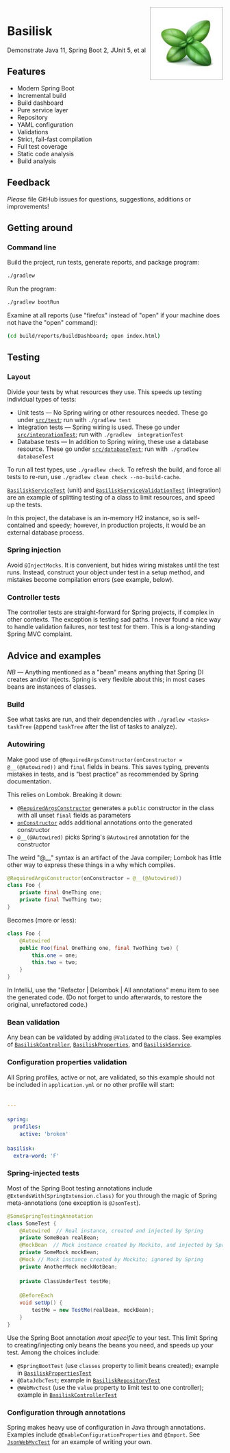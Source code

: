 <img src="basil-lips.jpg" alt="Image of basil" align="right"/>

# Basilisk

Demonstrate Java 11, Spring Boot 2, JUnit 5, et al

## Features

* Modern Spring Boot
* Incremental build
* Build dashboard
* Pure service layer
* Repository
* YAML configuration
* Validations
* Strict, fail-fast compilation
* Full test coverage
* Static code analysis
* Build analysis

## Feedback

_Please_ file GitHub issues for questions, suggestions, additions or 
improvements!

## Getting around

### Command line

Build the project, run tests, generate reports, and package program:
```bash
./gradlew
```

Run the program:
```bash
./gradlew bootRun
```

Examine at all reports (use "firefox" instead of "open" if your machine does 
not have the "open" command):
```bash
(cd build/reports/buildDashboard; open index.html)
```

### 

## Testing

### Layout 

Divide your tests by what resources they use.  This speeds up testing 
individual types of tests:

* Unit tests &mdash; No Spring wiring or other resources needed.  These go 
under [`src/test`](src/test); run with `./gradlew test`
* Integration tests &mdash; Spring wiring is used.  These go under 
[`src/integrationTest`](src/integrationTest); run with `./gradlew 
integrationTest`
* Database tests &mdash; In addition to Spring wiring, these use a database
resource.  These go under [`src/databaseTest`](src/databaseTest); run with`
./gradlew databaseTest`

To run all test types, use `./gradlew check`.  To refresh the build, and force
all tests to re-run, use `./gradlew clean check --no-build-cache`.

[`BasiliskServiceTest`](src/test/java/hm/binkley/basilisk/service/BasiliskServiceTest.java)
(unit) and
[`BasiliskServiceValidationTest`](src/integrationTest/java/hm/binkley/basilisk/service/BasiliskServiceValidationTest.java) 
(integration) are an example of splitting testing of a class to limit
resources, and speed up the tests.

In this project, the database is an in-memory H2 instance, so is 
self-contained and speedy; however, in production projects, it would be an 
external database process.

### Spring injection

Avoid `@InjectMocks`.  It is convenient, but hides wiring mistakes until the
test runs.  Instead, construct your object under test in a setup method, 
and mistakes become compilation errors (see example, below).

### Controller tests

The controller tests are straight-forward for Spring projects, if complex 
in other contexts.  The exception is testing sad paths.  I never found a 
nice way to handle validation failures, nor test test for them.  This is a 
long-standing Spring MVC complaint.

## Advice and examples

_NB_ &mdash; Anything mentioned as a "bean" means anything that Spring DI 
creates and/or injects.  Spring is very flexible about this; in most cases 
beans are instances of classes.

### Build

See what tasks are run, and their dependencies with `./gradlew <tasks> 
taskTree` (append `taskTree` after the list of tasks to analyze).

### Autowiring

Make good use of `@RequiredArgsConstructor(onConstructor = @__(@Autowired))`
and `final` fields in beans.  This saves typing, prevents mistakes in 
tests, and is "best practice" as recommended by Spring documentation.

This relies on Lombok.  Breaking it down:

- [`@RequiredArgsConstructor`](https://projectlombok.org/features/constructor)
  generates a `public` constructor in the class with all unset `final` fields
  as parameters
- [`onConstructor`](https://projectlombok.org/features/experimental/onX) adds
  additional annotations onto the generated constructor
- `@__(@Autowired)` picks Spring's `@Autowired` annotation for the constructor

The weird "@__" syntax is an artifact of the Java compiler; Lombok has 
little other way to express these things in a why which compiles.

```java
@RequiredArgsConstructor(onConstructor = @__(@Autowired))
class Foo {
    private final OneThing one;
    private final TwoThing two;
}
```

Becomes (more or less):

```java
class Foo {
    @Autowired
    public Foo(final OneThing one, final TwoThing two) {
        this.one = one;
        this.two = two;
    }
}
```

In IntelliJ, use the "Refactor | Delombok | All annotations" menu item to 
see the generated code.  (Do not forget to undo afterwards, to restore the 
original, unrefactored code.)

### Bean validation

Any bean can be validated by adding `@Validated` to the class.  See 
examples of
[`BasiliskController`](src/main/java/hm/binkley/basilisk/rest/BasiliskController.java), 
[`BasiliskProperties`](src/main/java/hm/binkley/basilisk/configuration/BasiliskProperties.java), 
and 
[`BasiliskService`](src/main/java/hm/binkley/basilisk/service/BasiliskService.java).

### Configuration properties validation

All Spring profiles, active or not, are validated, so this example should not
be included in `application.yml` or no other profile will start:

```yaml

---

spring:
  profiles:
    active: 'broken'

basilisk:
  extra-word: 'F'
```

### Spring-injected tests

Most of the Spring Boot testing annotations include
`@ExtendsWith(SpringExtension.class)` for you through the magic of Spring 
meta-annotations (one exception is `@JsonTest`).

```java
@SomeSpringTestingAnnotation
class SomeTest {
    @Autowired  // Real instance, created and injected by Spring
    private SomeBean realBean;
    @MockBean  // Mock instance created by Mockito, and injected by Spring
    private SomeMock mockBean;
    @Mock // Mock instance created by Mockito; ignored by Spring
    private AnotherMock mockNotBean;
    
    private ClassUnderTest testMe;
    
    @BeforeEach
    void setUp() {
        testMe = new TestMe(realBean, mockBean);        
    }
}
```

Use the Spring Boot annotation _most specific_ to your test.  This limit 
Spring to creating/injecting only beans the beans you need, and speeds up 
your test.  Among the choices include:

- `@SpringBootTest` (use `classes` property to limit beans created); 
  example in
  [`BasiliskPropertiesTest`](src/integrationTest/java/hm/binkley/basilisk/configuration/BasiliskPropertiesTest.java)
- `@DataJdbcTest`; example in
  [`BasiliskRepositoryTest`](src/databaseTest/java/hm/binkley/basilisk/store/BasiliskRepositoryTest.java)
- `@WebMvcTest` (use the `value` property to limit test to one controller);
  example in
  [`BasiliskControllerTest`](src/integrationTest/java/hm/binkley/basilisk/rest/BasiliskControllerTest.java)

### Configuration through annotations

Spring makes heavy use of configuration in Java through annotations.  Examples
include `@EnableConfigurationProperties` and `@Import`.  See
[`JsonWebMvcTest`](src/integrationTest/java/hm/binkley/basilisk/configuration/JsonWebMvcTest.java)
for an example of writing your own.
